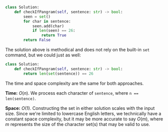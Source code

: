 ```python
class Solution:
    def checkIfPangram(self, sentence: str) -> bool:
        seen = set()
        for char in sentence:
            seen.add(char)
            if len(seen) == 26:
                return True
        return False
```

The solution above is methodical and does not rely on the built-in `set` command, but we could just as well:

```python
class Solution:
    def checkIfPangram(self, sentence: str) -> bool:
        return len(set(sentence)) == 26
```

The time and space complexity are the same for both approaches.

**Time:** $O(n)$. We process each character of `sentence`, where `n == len(sentence)`.

**Space:** $O(1)$. Constructing the set in either solution scales with the input size. Since we're limited to lowercase English letters, we technically have a constant space complexity, but it may be more accurate to say $O(m)$, where $m$ represents the size of the character set(s) that may be valid to use.
